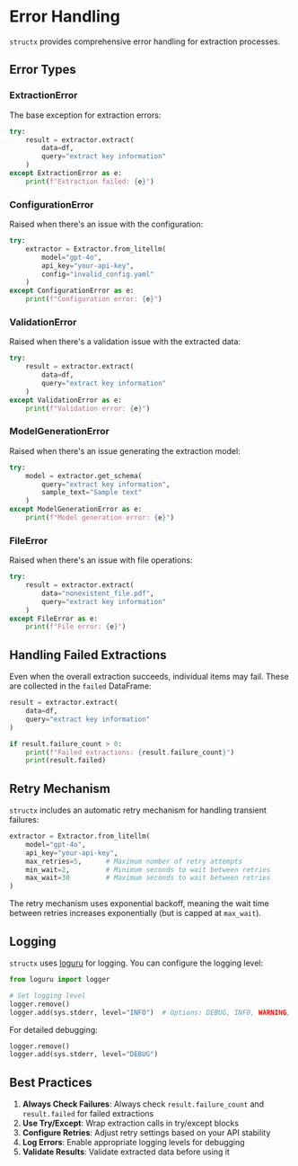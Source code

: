 # Error Handling

`structx` provides comprehensive error handling for extraction processes.

## Error Types

### ExtractionError

The base exception for extraction errors:

```python
try:
    result = extractor.extract(
        data=df,
        query="extract key information"
    )
except ExtractionError as e:
    print(f"Extraction failed: {e}")
```

### ConfigurationError

Raised when there's an issue with the configuration:

```python
try:
    extractor = Extractor.from_litellm(
        model="gpt-4o",
        api_key="your-api-key",
        config="invalid_config.yaml"
    )
except ConfigurationError as e:
    print(f"Configuration error: {e}")
```

### ValidationError

Raised when there's a validation issue with the extracted data:

```python
try:
    result = extractor.extract(
        data=df,
        query="extract key information"
    )
except ValidationError as e:
    print(f"Validation error: {e}")
```

### ModelGenerationError

Raised when there's an issue generating the extraction model:

```python
try:
    model = extractor.get_schema(
        query="extract key information",
        sample_text="Sample text"
    )
except ModelGenerationError as e:
    print(f"Model generation error: {e}")
```

### FileError

Raised when there's an issue with file operations:

```python
try:
    result = extractor.extract(
        data="nonexistent_file.pdf",
        query="extract key information"
    )
except FileError as e:
    print(f"File error: {e}")
```

## Handling Failed Extractions

Even when the overall extraction succeeds, individual items may fail. These are
collected in the `failed` DataFrame:

```python
result = extractor.extract(
    data=df,
    query="extract key information"
)

if result.failure_count > 0:
    print(f"Failed extractions: {result.failure_count}")
    print(result.failed)
```

## Retry Mechanism

`structx` includes an automatic retry mechanism for handling transient failures:

```python
extractor = Extractor.from_litellm(
    model="gpt-4o",
    api_key="your-api-key",
    max_retries=5,      # Maximum number of retry attempts
    min_wait=2,         # Minimum seconds to wait between retries
    max_wait=30         # Maximum seconds to wait between retries
)
```

The retry mechanism uses exponential backoff, meaning the wait time between
retries increases exponentially (but is capped at `max_wait`).

## Logging

`structx` uses [loguru](https://github.com/Delgan/loguru) for logging. You can
configure the logging level:

```python
from loguru import logger

# Set logging level
logger.remove()
logger.add(sys.stderr, level="INFO")  # Options: DEBUG, INFO, WARNING, ERROR, CRITICAL
```

For detailed debugging:

```python
logger.remove()
logger.add(sys.stderr, level="DEBUG")
```

## Best Practices

1. **Always Check Failures**: Always check `result.failure_count` and
   `result.failed` for failed extractions
2. **Use Try/Except**: Wrap extraction calls in try/except blocks
3. **Configure Retries**: Adjust retry settings based on your API stability
4. **Log Errors**: Enable appropriate logging levels for debugging
5. **Validate Results**: Validate extracted data before using it
